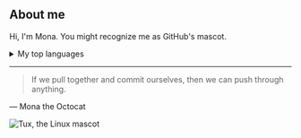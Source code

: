 ## About me

<!-- КОММЕНТАРИЙ -->

Hi, I'm Mona. You might recognize me as GitHub's mascot.

<details>
<summary>My top languages</summary>

| Rank | Languages |
|-----:|-----------|
|     1| Javascript|
|     2| Python    |
|     3| SQL       |

</details>

---
> If we pull together and commit ourselves, then we can push through anything.

— Mona the Octocat

![Tux, the Linux mascot](/assets/images/tux.png)
